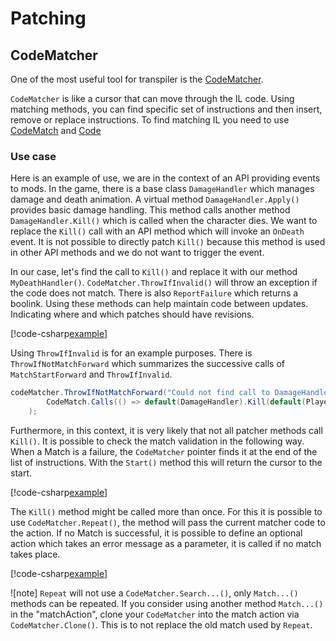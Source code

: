 # Patching

## CodeMatcher

One of the most useful tool for transpiler is the [CodeMatcher](../api/HarmonyLib.CodeMatcher.yml).

`CodeMatcher` is like a cursor that can move through the IL code. Using matching methods, you can find specific set of instructions and then insert, remove or replace instructions. To find matching IL you need to use [CodeMatch](../api/HarmonyLib.CodeMatch.yml) and [Code](../api/HarmonyLib.Code.yml)

### Use case

Here is an example of use, we are in the context of an API providing events to mods. In the game, there is a base class `DamageHandler` which manages damage and death animation. A virtual method `DamageHandler.Apply()` provides basic damage handling. This method calls another method `DamageHandler.Kill()` which is called when the character dies. We want to replace the `Kill()` call with an API method which will invoke an `OnDeath` event. It is not possible to directly patch `Kill()` because this method is used in other API methods and we do not want to trigger the event.

In our case, let's find the call to `Kill()` and replace it with our method `MyDeathHandler()`. `CodeMatcher.ThrowIfInvalid()` will throw an exception if the code does not match. There is also `ReportFailure` which returns a boolink. Using these methods can help maintain code between updates. Indicating where and which patches should have revisions.

[!code-csharp[example](../examples/patching-transpiler-codematcher.cs?name=replacement)]

Using `ThrowIfInvalid` is for an example purposes. There is `ThrowIfNotMatchForward` which summarizes the successive calls of `MatchStartForward` and `ThrowIfInvalid`.

```cs
codeMatcher.ThrowIfNotMatchForward("Could not find call to DamageHandler.Kill",
		CodeMatch.Calls(() => default(DamageHandler).Kill(default(Player)))
	);
```

Furthermore, in this context, it is very likely that not all patcher methods call `Kill()`. It is possible to check the match validation in the following way. When a Match is a failure, the `CodeMatcher` pointer finds it at the end of the list of instructions. With the `Start()` method this will return the cursor to the start.

[!code-csharp[example](../examples/patching-transpiler-codematcher.cs?name=check_matcher)]

The `Kill()` method might be called more than once. For this it is possible to use `CodeMatcher.Repeat()`, the method will pass the current matcher code to the action. If no Match is successful, it is possible to define an optional action which takes an error message as a parameter, it is called if no match takes place.

[!code-csharp[example](../examples/patching-transpiler-codematcher.cs?name=repeat)]

![note] `Repeat` will not use a `CodeMatcher.Search...()`, only `Match...()` methods can be repeated. If you consider using another method `Match...()` in the "matchAction", clone your `CodeMatcher` into the match action via `CodeMatcher.Clone()`. This is to not replace the old match used by `Repeat`.
